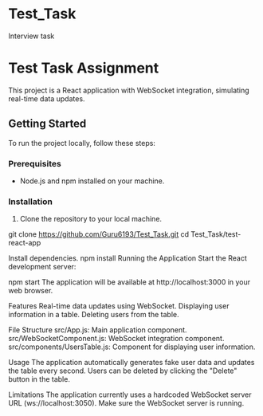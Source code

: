 # Test_Task
Interview task
# Test Task Assignment

This project is a React application with WebSocket integration, simulating real-time data updates.

## Getting Started

To run the project locally, follow these steps:

### Prerequisites

- Node.js and npm installed on your machine.

### Installation

1. Clone the repository to your local machine.

git clone https://github.com/Guru6193/Test_Task.git
cd Test_Task/test-react-app

Install dependencies.
npm install
Running the Application
Start the React development server:


npm start
The application will be available at http://localhost:3000 in your web browser.

Features
Real-time data updates using WebSocket.
Displaying user information in a table.
Deleting users from the table.

File Structure
src/App.js: Main application component.
src/WebSocketComponent.js: WebSocket integration component.
src/components/UsersTable.js: Component for displaying user information.

Usage
The application automatically generates fake user data and updates the table every second.
Users can be deleted by clicking the "Delete" button in the table.

Limitations
The application currently uses a hardcoded WebSocket server URL (ws://localhost:3050). Make sure the WebSocket server is running.

